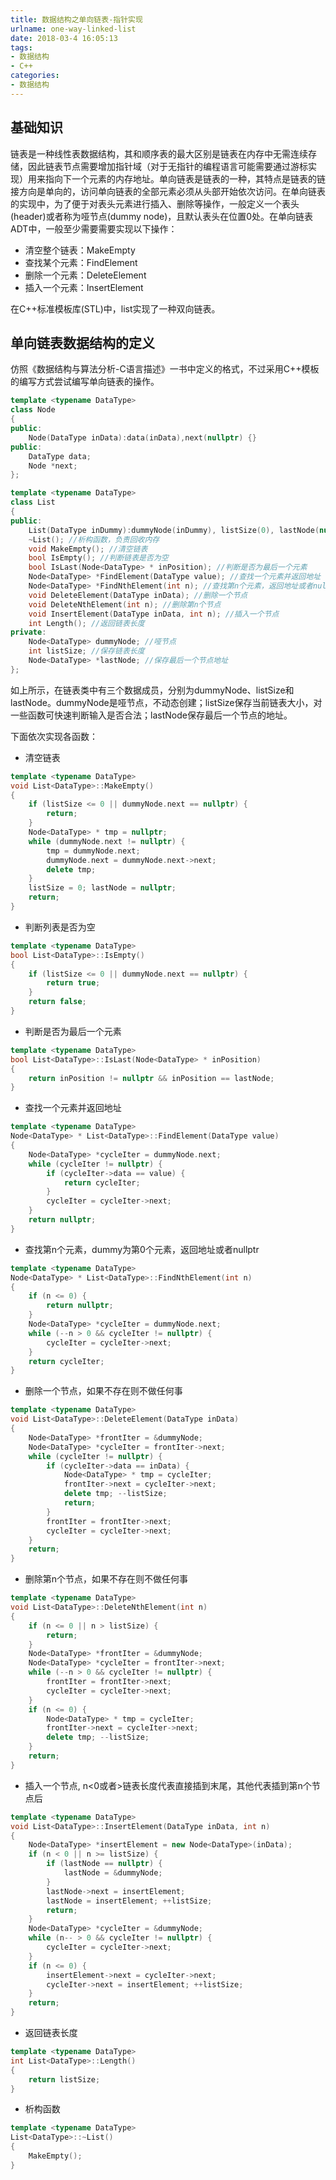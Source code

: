 ```yaml
---
title: 数据结构之单向链表-指针实现
urlname: one-way-linked-list
date: 2018-03-4 16:05:13
tags:
- 数据结构
- C++
categories:
- 数据结构
---
```


## 基础知识
链表是一种线性表数据结构，其和顺序表的最大区别是链表在内存中无需连续存储，因此链表节点需要增加指针域（对于无指针的编程语言可能需要通过游标实现）用来指向下一个元素的内存地址。单向链表是链表的一种，其特点是链表的链接方向是单向的，访问单向链表的全部元素必须从头部开始依次访问。在单向链表的实现中，为了便于对表头元素进行插入、删除等操作，一般定义一个表头(header)或者称为哑节点(dummy node)，且默认表头在位置0处。在单向链表ADT中，一般至少需要需要实现以下操作：

- 清空整个链表：MakeEmpty
- 查找某个元素：FindElement
- 删除一个元素：DeleteElement
- 插入一个元素：InsertElement

在C++标准模板库(STL)中，list实现了一种双向链表。

## 单向链表数据结构的定义
仿照《数据结构与算法分析-C语言描述》一书中定义的格式，不过采用C++模板的编写方式尝试编写单向链表的操作。

```cpp  
template <typename DataType>
class Node
{
public:
	Node(DataType inData):data(inData),next(nullptr) {}
public:
	DataType data;
	Node *next;
};

template <typename DataType>
class List
{
public:
	List(DataType inDummy):dummyNode(inDummy), listSize(0), lastNode(nullptr) {}
	~List(); //析构函数，负责回收内存
	void MakeEmpty(); //清空链表
	bool IsEmpty(); //判断链表是否为空
	bool IsLast(Node<DataType> * inPosition); //判断是否为最后一个元素
	Node<DataType> *FindElement(DataType value); //查找一个元素并返回地址
	Node<DataType> *FindNthElement(int n); //查找第n个元素，返回地址或者nullptr
	void DeleteElement(DataType inData); //删除一个节点
	void DeleteNthElement(int n); //删除第n个节点
	void InsertElement(DataType inData, int n); //插入一个节点
	int Length(); //返回链表长度
private:
	Node<DataType> dummyNode; //哑节点
	int listSize; //保存链表长度
	Node<DataType> *lastNode; //保存最后一个节点地址
};

```

如上所示，在链表类中有三个数据成员，分别为dummyNode、listSize和lastNode。dummyNode是哑节点，不动态创建；listSize保存当前链表大小，对一些函数可快速判断输入是否合法；lastNode保存最后一个节点的地址。

下面依次实现各函数：
- 清空链表

```cpp
template <typename DataType>
void List<DataType>::MakeEmpty()
{
	if (listSize <= 0 || dummyNode.next == nullptr) {
		return;
	}
	Node<DataType> * tmp = nullptr;
	while (dummyNode.next != nullptr) {
		tmp = dummyNode.next;
		dummyNode.next = dummyNode.next->next;
		delete tmp;
	}
	listSize = 0; lastNode = nullptr;
	return;
}
```

- 判断列表是否为空

```cpp
template <typename DataType>
bool List<DataType>::IsEmpty()
{
	if (listSize <= 0 || dummyNode.next == nullptr) {
		return true;
	}
	return false;
}
```

- 判断是否为最后一个元素

```cpp
template <typename DataType>
bool List<DataType>::IsLast(Node<DataType> * inPosition)
{
	return inPosition != nullptr && inPosition == lastNode;
}
```

- 查找一个元素并返回地址

```cpp
template <typename DataType>
Node<DataType> * List<DataType>::FindElement(DataType value)
{
	Node<DataType> *cycleIter = dummyNode.next;
	while (cycleIter != nullptr) {
		if (cycleIter->data == value) {
			return cycleIter;
		}
		cycleIter = cycleIter->next;
	}
	return nullptr;
}
```

- 查找第n个元素，dummy为第0个元素，返回地址或者nullptr

```cpp
template <typename DataType>
Node<DataType> * List<DataType>::FindNthElement(int n)
{
	if (n <= 0) {
		return nullptr;
	}
	Node<DataType> *cycleIter = dummyNode.next;
	while (--n > 0 && cycleIter != nullptr) {
		cycleIter = cycleIter->next;
	}
	return cycleIter;
}
```

- 删除一个节点，如果不存在则不做任何事

```cpp
template <typename DataType>
void List<DataType>::DeleteElement(DataType inData)
{
	Node<DataType> *frontIter = &dummyNode;
	Node<DataType> *cycleIter = frontIter->next;
	while (cycleIter != nullptr) {
		if (cycleIter->data == inData) {
			Node<DataType> * tmp = cycleIter;
			frontIter->next = cycleIter->next;
			delete tmp; --listSize;
			return;
		}
		frontIter = frontIter->next;
		cycleIter = cycleIter->next;
	}
	return;
}
```

- 删除第n个节点，如果不存在则不做任何事

```cpp
template <typename DataType>
void List<DataType>::DeleteNthElement(int n)
{
	if (n <= 0 || n > listSize) {
		return;
	}
	Node<DataType> *frontIter = &dummyNode;
	Node<DataType> *cycleIter = frontIter->next;
	while (--n > 0 && cycleIter != nullptr) {
		frontIter = frontIter->next;
		cycleIter = cycleIter->next;
	}
	if (n <= 0) {
		Node<DataType> * tmp = cycleIter;
		frontIter->next = cycleIter->next;
		delete tmp; --listSize;
	}
	return;
}
```

- 插入一个节点, n<0或者>链表长度代表直接插到末尾，其他代表插到第n个节点后

```cpp
template <typename DataType>
void List<DataType>::InsertElement(DataType inData, int n)
{
	Node<DataType> *insertElement = new Node<DataType>(inData);
	if (n < 0 || n >= listSize) {
		if (lastNode == nullptr) {
			lastNode = &dummyNode;
		}
		lastNode->next = insertElement;
		lastNode = insertElement; ++listSize;
		return;
	}
	Node<DataType> *cycleIter = &dummyNode;
	while (n-- > 0 && cycleIter != nullptr) {
		cycleIter = cycleIter->next;
	}
	if (n <= 0) {
		insertElement->next = cycleIter->next;
		cycleIter->next = insertElement; ++listSize;
	}
	return;
}
```

- 返回链表长度

```cpp
template <typename DataType>
int List<DataType>::Length()
{
	return listSize;
}
```

- 析构函数

```cpp
template <typename DataType>
List<DataType>::~List()
{
	MakeEmpty();
}
```

